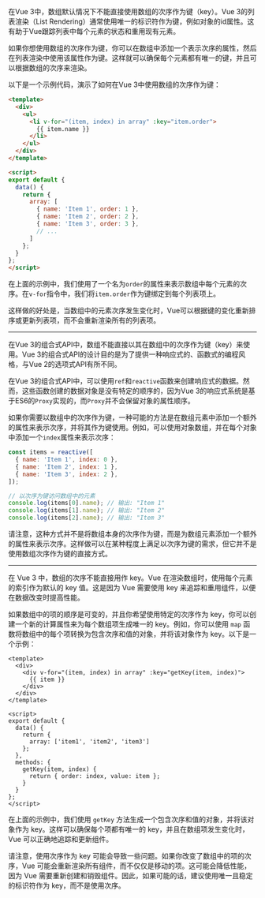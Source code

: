 
在Vue 3中，数组默认情况下不能直接使用数组的次序作为键（key）。Vue 3的列表渲染（List Rendering）通常使用唯一的标识符作为键，例如对象的id属性。这有助于Vue跟踪列表中每个元素的状态和重用现有元素。

如果你想使用数组的次序作为键，你可以在数组中添加一个表示次序的属性，然后在列表渲染中使用该属性作为键。这样就可以确保每个元素都有唯一的键，并且可以根据数组的次序来渲染。

以下是一个示例代码，演示了如何在Vue 3中使用数组的次序作为键：

```html
<template>
  <div>
    <ul>
      <li v-for="(item, index) in array" :key="item.order">
        {{ item.name }}
      </li>
    </ul>
  </div>
</template>

<script>
export default {
  data() {
    return {
      array: [
        { name: 'Item 1', order: 1 },
        { name: 'Item 2', order: 2 },
        { name: 'Item 3', order: 3 },
        // ...
      ]
    };
  }
};
</script>
```

在上面的示例中，我们使用了一个名为`order`的属性来表示数组中每个元素的次序。在`v-for`指令中，我们将`item.order`作为键绑定到每个列表项上。

这样做的好处是，当数组中的元素次序发生变化时，Vue可以根据键的变化重新排序或更新列表项，而不会重新渲染所有的列表项。

---

在Vue 3的组合式API中，数组不能直接以其在数组中的次序作为键（key）来使用。Vue 3的组合式API的设计目的是为了提供一种响应式的、函数式的编程风格，与Vue 2的选项式API有所不同。

在Vue 3的组合式API中，可以使用`ref`和`reactive`函数来创建响应式的数据。然而，这些函数创建的数据对象是没有特定的顺序的，因为Vue 3的响应式系统是基于ES6的`Proxy`实现的，而`Proxy`并不会保留对象的属性顺序。

如果你需要以数组中的次序作为键，一种可能的方法是在数组元素中添加一个额外的属性来表示次序，并将其作为键使用。例如，可以使用对象数组，并在每个对象中添加一个`index`属性来表示次序：

```js
const items = reactive([
  { name: 'Item 1', index: 0 },
  { name: 'Item 2', index: 1 },
  { name: 'Item 3', index: 2 },
]);

// 以次序为键访问数组中的元素
console.log(items[0].name); // 输出: "Item 1"
console.log(items[1].name); // 输出: "Item 2"
console.log(items[2].name); // 输出: "Item 3"

```

请注意，这种方式并不是将数组本身的次序作为键，而是为数组元素添加一个额外的属性来表示次序。这样做可以在某种程度上满足以次序为键的需求，但它并不是使用数组次序作为键的直接方式。

--- 

在 Vue 3 中，数组的次序不能直接用作 key。Vue 在渲染数组时，使用每个元素的索引作为默认的 key 值。这是因为 Vue 需要使用 key 来追踪和重用组件，以便在数据改变时提高性能。

如果数组中的项的顺序是可变的，并且你希望使用特定的次序作为 key，你可以创建一个新的计算属性来为每个数组项生成唯一的 key。例如，你可以使用 `map` 函数将数组中的每个项转换为包含次序和值的对象，并将该对象作为 key。以下是一个示例：
```Vue
<template>
  <div>
    <div v-for="(item, index) in array" :key="getKey(item, index)">
      {{ item }}
    </div>
  </div>
</template>

<script>
export default {
  data() {
    return {
      array: ['item1', 'item2', 'item3']
    };
  },
  methods: {
    getKey(item, index) {
      return { order: index, value: item };
    }
  }
};
</script>

```

在上面的示例中，我们使用 `getKey` 方法生成一个包含次序和值的对象，并将该对象作为 key。这样可以确保每个项都有唯一的 key，并且在数组项发生变化时，Vue 可以正确地追踪和更新组件。

请注意，使用次序作为 key 可能会导致一些问题。如果你改变了数组中的项的次序，Vue 可能会重新渲染所有组件，而不仅仅是移动的项。这可能会降低性能，因为 Vue 需要重新创建和销毁组件。因此，如果可能的话，建议使用唯一且稳定的标识符作为 key，而不是使用次序。